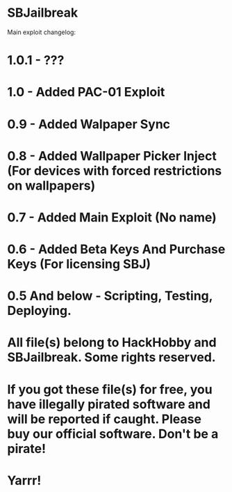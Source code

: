 # SBJailbreak

Main exploit changelog:

# 1.0.1 - ???

# 1.0 - Added PAC-01 Exploit

# 0.9 - Added Walpaper Sync

# 0.8 - Added Wallpaper Picker Inject (For devices with forced restrictions on wallpapers)

# 0.7 - Added Main Exploit (No name)

# 0.6 - Added Beta Keys And Purchase Keys (For licensing SBJ)

# 0.5 And below - Scripting, Testing, Deploying.

# All file(s) belong to HackHobby and SBJailbreak. Some rights reserved.

# If you got these file(s) for free, you have illegally pirated software and will be reported if caught. Please buy our official software. Don't be a pirate!

# Yarrr!
